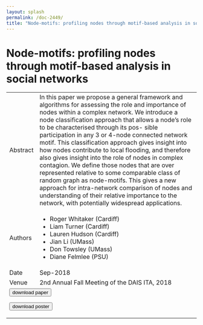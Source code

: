 ```yaml
---
layout: splash
permalink: /doc-2449/
title: "Node-motifs: profiling nodes through motif-based analysis in social networks"
---
```


# Node-motifs: profiling nodes through motif-based analysis in social networks

<table>
    <tbody>
    <tr>
        <td>Abstract</td>
        <td>In this paper we propose a general framework and algorithms for assessing the role and importance of nodes within a complex network. We introduce a node classification approach that allows a node’s role to be characterised through its pos- sible participation in any 3 or 4-node connected network motif. This classification approach gives insight into how nodes contribute to local flooding, and therefore also gives insight into the role of nodes in complex contagion. We define those nodes that are over represented relative to some comparable class of random graph as node-motifs. This gives a new approach for intra-network comparison of nodes and understanding of their relative importance to the network, with potentially widespread applications.</td>
    </tr>
    <tr>
        <td>Authors</td>
        <td>
            <ul>
                <li>Roger Whitaker (Cardiff)</li>
                <li>Liam Turner (Cardiff)</li>
                <li>Lauren Hudson (Cardiff)</li>
                <li>Jian Li (UMass)</li>
                <li>Don Towsley (UMass)</li>
                <li>Diane Felmlee (PSU)</li>
            </ul>
        </td>
    </tr>
    <tr>
        <td>Date</td>
        <td>Sep-2018</td>
    </tr>
    <tr>
        <td>Venue</td>
        <td>2nd Annual Fall Meeting of the DAIS ITA, 2018</td>
    </tr>
        <tr>
            <td colspan="2">
                <form method="get" action="https://ibm.box.com/v/doc-2449-paper">
                    <button type="submit">download paper</button>
                </form>
                <form method="get" action="https://ibm.box.com/v/doc-2449-poster">
                    <button type="submit">download poster</button>
                </form>
            </td>
        </tr>
    </tbody>
</table>
